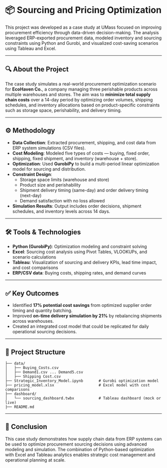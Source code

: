 # 📦 Sourcing and Pricing Optimization

This project was developed as a case study at UMass focused on improving procurement efficiency through data-driven decision-making. The analysis leveraged ERP-exported procurement data, modeled inventory and sourcing constraints using Python and Gurobi, and visualized cost-saving scenarios using Tableau and Excel.

---

## 🔍 About the Project

The case study simulates a real-world procurement optimization scenario for **EcoHaven Co.**, a company managing three perishable products across multiple warehouses and stores. The aim was to **minimize total supply chain costs** over a 14-day period by optimizing order volumes, shipping schedules, and inventory allocations based on product-specific constraints such as storage space, perishability, and delivery timing.

---

## ⚙️ Methodology

- **Data Collection**: Extracted procurement, shipping, and cost data from ERP system simulations (CSV files).
- **Cost Modeling**: Modeled five types of costs — buying, fixed order, shipping, fixed shipment, and inventory (warehouse + store).
- **Optimization**: Used **GurobiPy** to build a multi-period linear optimization model for sourcing and distribution.
- **Constraint Design**:
  - Storage space limits (warehouse and store)
  - Product size and perishability
  - Shipment delivery timing (same-day) and order delivery timing (next-day)
  - Demand satisfaction with no loss allowed
- **Simulation Results**: Output includes order decisions, shipment schedules, and inventory levels across 14 days.

---

## 🛠 Tools & Technologies

- **Python (GurobiPy)**: Optimization modeling and constraint solving
- **Excel**: Sourcing cost analysis using Pivot Tables, VLOOKUPs, and scenario calculations
- **Tableau**: Visualization of sourcing and delivery KPIs, lead time impact, and cost comparisons
- **ERP/CSV data**: Buying costs, shipping rates, and demand curves

---

## ✅ Key Outcomes

- Identified **17% potential cost savings** from optimized supplier order timing and quantity batching.
- Improved **on-time delivery simulation by 21%** by rebalancing shipments across warehouses.
- Created an integrated cost model that could be replicated for daily operational sourcing decisions.

---

## 📂 Project Structure

```
├── data/
│   ├── Buying_Costs.csv
│   ├── Demand1.csv ... Demand5.csv
│   ├── Shipping Cost.csv
├── Strategic_Inventory_Model.ipynb       # Gurobi optimization model
├── pricing_model.xlsx                    # Excel model with cost comparisons
├── dashboard/
│   └── sourcing_dashboard.twbx           # Tableau dashboard (mock or live)
├── README.md
```

---

## 📌 Conclusion

This case study demonstrates how supply chain data from ERP systems can be used to optimize procurement sourcing decisions using advanced modeling and simulation. The combination of Python-based optimization with Excel and Tableau analytics enables strategic cost management and operational planning at scale.
